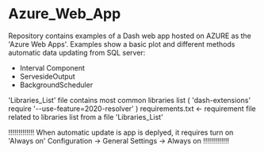 # Azure_Web_App

Repository contains examples of a Dash web app hosted on AZURE as the 'Azure Web Apps'. Examples show a basic plot and different methods automatic data updating from SQL server:
 - Interval Component
 - ServesideOutput
 - BackgroundScheduler
 

'Libraries_List' file contains most common libraries list ( 'dash-extensions' require  '--use-feature=2020-resolver' )
requirements.txt <- requirement file related to libraries list from a file 'Libraries_List'

!!!!!!!!!!!!!
When automatic update is app is deplyed, it requires turn on 'Always on'
    Configuration -> General Settings -> Always on
!!!!!!!!!!!!!
